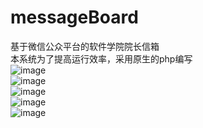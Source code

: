 # messageBoard
基于微信公众平台的软件学院院长信箱<br>
本系统为了提高运行效率，采用原生的php编写<br>
![image](https://github.com/hja2017/Repair/raw/master/images/TIM图片20190611212630.jpg)<br>
![image](https://github.com/hja2017/Repair/raw/master/images/TIM图片20190611212630.jpg)<br>
![image](https://github.com/hja2017/Repair/raw/master/images/TIM图片20190611212630.jpg)<br>
![image](https://github.com/hja2017/Repair/raw/master/images/TIM图片20190611212630.jpg)<br>
![image](https://github.com/hja2017/Repair/raw/master/images/TIM图片20190611212630.jpg)<br>
